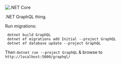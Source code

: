 ![.NET Core](https://github.com/Vadelius/dotnet-gql-api/workflows/.NET%20Core/badge.svg)

.NET GraphQL thing.

Run migrations:
```
 dotnet build GraphQL
 dotnet ef migrations add Initial --project GraphQL
 dotnet ef database update --project GraphQL
```

Then ```dotnet run --project GraphQL``` & browse to ```http://localhost:5000/graphql/```

